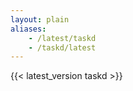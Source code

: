 ```yaml
---
layout: plain
aliases:
    - /latest/taskd
    - /taskd/latest
---
```

{{< latest_version taskd >}}
